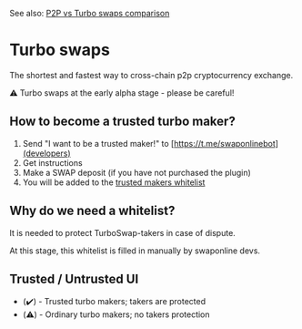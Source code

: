 See also: [P2P vs Turbo swaps comparison](/docs/P2P_VS_TURBO_SWAPS.md)

# Turbo swaps

The shortest and fastest way to cross-chain p2p cryptocurrency exchange.

⚠️ Turbo swaps at the early alpha stage - please be careful!


## How to become a trusted turbo maker?

1. Send "I want to be a trusted maker!" to [https://t.me/swaponlinebot](developers)
2. Get instructions
3. Make a SWAP deposit (if you have not purchased the plugin)
4. You will be added to the [trusted makers whitelist](/src/common/whitelists/trustedMakers.ts)


## Why do we need a whitelist?

It is needed to protect TurboSwap-takers in case of dispute.

At this stage, this whitelist is filled in manually by swaponline devs.


## Trusted / Untrusted UI

- (✔️) - Trusted turbo makers; takers are protected
- (⚠️) - Ordinary turbo makers; no takers protection